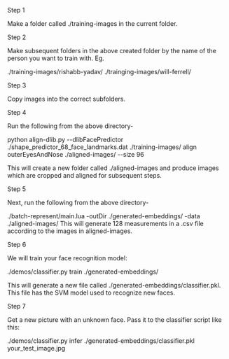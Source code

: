 Step 1

Make a folder called ./training-images in the current folder.

Step 2

Make subsequent folders in the above created folder by the name of the person you want to train with.
Eg.

./training-images/rishabb-yadav/
./trainging-images/will-ferrell/

Step 3

Copy images into the correct subfolders.

Step 4

Run the following from the above directory-

python align-dlib.py --dlibFacePredictor ./shape_predictor_68_face_landmarks.dat ./training-images/  align outerEyesAndNose ./aligned-images/ --size 96

This will create a new folder called ./aligned-images and produce images which are cropped and aligned for subsequent steps.

Step 5

Next, run the following from the above directory-

 ./batch-represent/main.lua -outDir ./generated-embeddings/ -data ./aligned-images/
 This will generate 128 measurements in a .csv file according to the images in aligned-images.

 Step 6

We will train your face recognition model:

./demos/classifier.py train ./generated-embeddings/

This will generate a new file called ./generated-embeddings/classifier.pkl. This file has the SVM model used to recognize new faces.

Step 7

Get a new picture with an unknown face. Pass it to the classifier script like this:

./demos/classifier.py infer ./generated-embeddings/classifier.pkl your_test_image.jpg